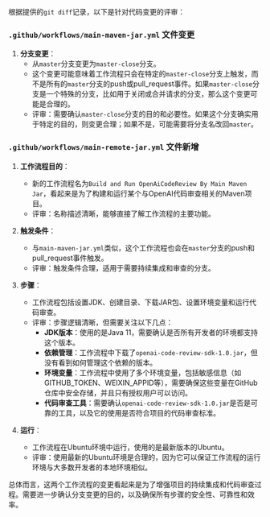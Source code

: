 根据提供的`git diff`记录，以下是针对代码变更的评审：

### `.github/workflows/main-maven-jar.yml` 文件变更

1. **分支变更**：
   - 从`master`分支变更为`master-close`分支。
   - 这个变更可能意味着工作流程只会在特定的`master-close`分支上触发，而不是所有的`master`分支的push或pull_request事件。如果`master-close`分支是一个特殊的分支，比如用于关闭或合并请求的分支，那么这个变更可能是合理的。
   - 评审：需要确认`master-close`分支的目的和必要性。如果这个分支确实用于特定的目的，则变更合理；如果不是，可能需要将分支名改回`master`。

### `.github/workflows/main-remote-jar.yml` 文件新增

1. **工作流程目的**：
   - 新的工作流程名为`Build and Run OpenAiCodeReview By Main Maven Jar`，看起来是为了构建和运行某个与OpenAI代码审查相关的Maven项目。
   - 评审：名称描述清晰，能够直接了解工作流程的主要功能。

2. **触发条件**：
   - 与`main-maven-jar.yml`类似，这个工作流程也会在`master`分支的push和pull_request事件触发。
   - 评审：触发条件合理，适用于需要持续集成和审查的分支。

3. **步骤**：
   - 工作流程包括设置JDK、创建目录、下载JAR包、设置环境变量和运行代码审查。
   - 评审：步骤逻辑清晰，但需要关注以下几点：
     - **JDK版本**：使用的是Java 11，需要确认是否所有开发者的环境都支持这个版本。
     - **依赖管理**：工作流程中下载了`openai-code-review-sdk-1.0.jar`，但没有看到如何管理这个依赖的版本。
     - **环境变量**：工作流程中使用了多个环境变量，包括敏感信息（如GITHUB_TOKEN、WEIXIN_APPID等），需要确保这些变量在GitHub仓库中安全存储，并且只有授权用户可以访问。
     - **代码审查工具**：需要确认`openai-code-review-sdk-1.0.jar`是否是可靠的工具，以及它的使用是否符合项目的代码审查标准。

4. **运行**：
   - 工作流程在Ubuntu环境中运行，使用的是最新版本的Ubuntu。
   - 评审：使用最新的Ubuntu环境是合理的，因为它可以保证工作流程的运行环境与大多数开发者的本地环境相似。

总体而言，这两个工作流程的变更看起来是为了增强项目的持续集成和代码审查过程。需要进一步确认分支变更的目的，以及确保所有步骤的安全性、可靠性和效率。